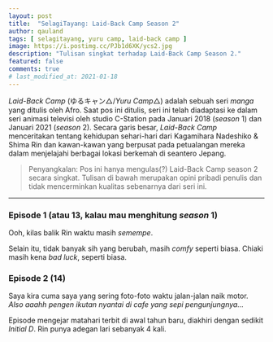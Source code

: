 ```yaml
---
layout: post
title:  "SelagiTayang: Laid-Back Camp Season 2"
author: qauland
tags: [ selagitayang, yuru camp, laid-back camp ]
image: https://i.postimg.cc/PJb1d6XK/ycs2.jpg
description: "Tulisan singkat terhadap Laid-Back Camp Season 2."
featured: false
comments: true
# last_modified_at: 2021-01-18
---
```


*Laid-Back Camp* (ゆるキャン△/*Yuru Camp*△) adalah sebuah seri *manga* yang ditulis oleh Afro. Saat pos ini ditulis, seri ini telah diadaptasi ke dalam seri animasi televisi oleh studio C-Station pada Januari 2018 (*season* 1) dan Januari 2021 (*season* 2). Secara garis besar, *Laid-Back Camp* menceritakan tentang kehidupan sehari-hari dari Kagamihara Nadeshiko & Shima Rin dan kawan-kawan yang berpusat pada petualangan mereka dalam menjelajahi berbagai lokasi berkemah di seantero Jepang.

> Penyangkalan: Pos ini hanya mengulas(?) Laid-Back Camp season 2 secara singkat. Tulisan di bawah merupakan opini pribadi penulis dan tidak mencerminkan kualitas sebenarnya dari seri ini.

---

### Episode 1 (atau 13, kalau mau menghitung *season* 1)

Ooh, kilas balik Rin waktu masih *semempe*.

Selain itu, tidak banyak sih yang berubah, masih *comfy* seperti biasa. Chiaki masih kena *bad luck*, seperti biasa.

### Episode 2 (14)

Saya kira cuma saya yang sering foto-foto waktu jalan-jalan naik motor. *Also aaahh pengen ikutan nyantai di cafe yang sepi pengunjungnya...*

Episode mengejar matahari terbit di awal tahun baru, diakhiri dengan sedikit *Initial D*. Rin punya adegan lari sebanyak 4 kali.
